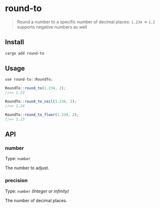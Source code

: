 # round-to

> Round a number to a specific number of decimal places: `1.234` → `1.2` supports negative numbers as well

## Install

```sh
cargo add round-to
```

## Usage

```js
use round-to::RoundTo;

RoundTo::round_to(1.234, 2);
//=> 1.23

RoundTo::round_to_ceil(1.234, 2);
//=> 1.24

RoundTo::round_to_floor(1.234, 2);
//=> 1.23
```

## API

### number

Type: `number`

The number to adjust.

### precision

Type: `number` *(Integer or infinity)*

The number of decimal places.
